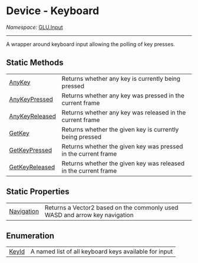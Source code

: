 ﻿# Device - Keyboard
*Namespace:* [GLU.Input](../README.md)

---
A wrapper around keyboard input allowing the polling of key presses.

## Static Methods
<table>
    <tbody>
        <tr>
            <td><a href="./Keyboard/AnyKey.md">AnyKey</a></td>
            <td>Returns whether any key is currently being pressed</td>
        </tr>
        <tr>
            <td><a href="./Keyboard/AnyKeyPressed.md">AnyKeyPressed</a></td>
            <td>Returns whether any key was pressed in the current frame</td>
        </tr>
        <tr>
            <td><a href="./Keyboard/AnyKeyReleased.md">AnyKeyReleased</a></td>
            <td>Returns whether any key was released in the current frame</td>
        </tr>
        <tr>
            <td><a href="./Keyboard/GetKey.md">GetKey</a></td>
            <td>Returns whether the given key is currently being pressed</td>
        </tr>
        <tr>
            <td><a href="./Keyboard/GetKeyPressed.md">GetKeyPressed</a></td>
            <td>Returns whether the given key was pressed in the current frame</td>
        </tr>
        <tr>
            <td><a href="./Keyboard/GetKeyReleased.md">GetKeyReleased</a></td>
            <td>Returns whether the given key was released in the current frame</td>
        </tr>
    </tbody>
</table>

## Static Properties
<table>
    <tbody>
        <tr>
            <td><a href="./Keyboard/Navigation.md">Navigation</a></td>
            <td>Returns a Vector2 based on the commonly used WASD and arrow key navigation</td>
        </tr>
    </tbody>
</table>

## Enumeration
<table>
    <tbody>
        <tr>
            <td><a href="./Keyboard/KeyId.md">KeyId</a></td>
            <td>A named list of all keyboard keys available for input</td>
        </tr>
    </tbody>
</table>